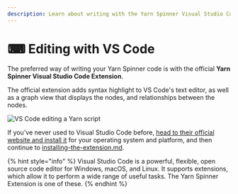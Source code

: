 ```yaml
---
description: Learn about writing with the Yarn Spinner Visual Studio Code Extension.
---
```


# ⌨ Editing with VS Code

The preferred way of writing your Yarn Spinner code is with the official **Yarn Spinner Visual Studio Code Extension**.

The official extension adds syntax highlight to VS Code's text editor, as well as a graph view that displays the nodes, and relationships between the nodes.

![VS Code editing a Yarn script](../../../.gitbook/assets/spaces\_-MUzduXovTOfMmBpZ0Wi\_uploads\_git-blob-4db27fc5a6a02f115d68050c4990b9ed86fc5565\_links\_vscode.png)

If you've never used to Visual Studio Code before, [head to their official website and install it](https://code.visualstudio.com) for your operating system and platform, and then continue to [installing-the-extension.md](installing-the-extension.md "mention").

{% hint style="info" %}
Visual Studio Code is a powerful, flexible, open source code editor for Windows, macOS, and Linux. It supports extensions, which allow it to perform a wide range of useful tasks. The Yarn Spinner Extension is one of these.
{% endhint %}

##
